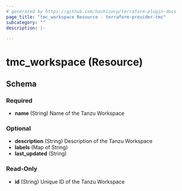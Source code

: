 ```yaml
---
# generated by https://github.com/hashicorp/terraform-plugin-docs
page_title: "tmc_workspace Resource - terraform-provider-tmc"
subcategory: ""
description: |-
  
---
```


# tmc_workspace (Resource)





<!-- schema generated by tfplugindocs -->
## Schema

### Required

- **name** (String) Name of the Tanzu Workspace

### Optional

- **description** (String) Description of the Tanzu Workspace
- **labels** (Map of String)
- **last_updated** (String)

### Read-Only

- **id** (String) Unique ID of the Tanzu Workspace



